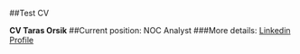 ##Test CV

**CV Taras Orsik**
##Current position: NOC Analyst
###More details:
[Linkedin Profile](https://www.linkedin.com/in/tarasorsik/) 
